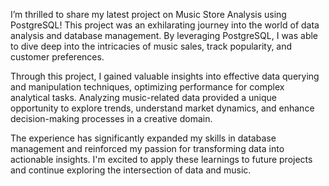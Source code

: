 I’m thrilled to share my latest project on Music Store Analysis using PostgreSQL! This project was an exhilarating journey into the world of data analysis and database management. By leveraging PostgreSQL, I was able to dive deep into the intricacies of music sales, track popularity, and customer preferences.

Through this project, I gained valuable insights into effective data querying and manipulation techniques, optimizing performance for complex analytical tasks. Analyzing music-related data provided a unique opportunity to explore trends, understand market dynamics, and enhance decision-making processes in a creative domain.

The experience has significantly expanded my skills in database management and reinforced my passion for transforming data into actionable insights. I'm excited to apply these learnings to future projects and continue exploring the intersection of data and music.
